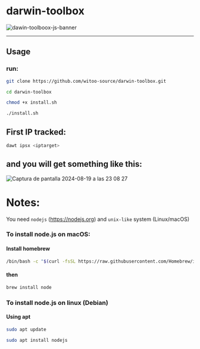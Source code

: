 # darwin-toolbox

![dawin-toolboox-js-banner](https://github.com/user-attachments/assets/09f69de0-21ab-43ec-9a37-792eeeb9c699)

---

## Usage

### run:

```bash
git clone https://github.com/witoo-source/darwin-toolbox.git
```

```bash
cd darwin-toolbox
```

```bash
chmod +x install.sh
```

```bash
./install.sh
```

## First IP tracked:

```bash
dawt ipsx <iptarget>
```

## and you will get something like this:

![Captura de pantalla 2024-08-19 a las 23 08 27](https://github.com/user-attachments/assets/c8ed648d-87f0-46ba-a04f-a0dd97e2e848)

# Notes:

You need `nodejs` (https://nodejs.org) and `unix-like` system (Linux/macOS)

### To install node.js on macOS:

#### Install homebrew

```bash
/bin/bash -c "$(curl -fsSL https://raw.githubusercontent.com/Homebrew/install/HEAD/install.sh)"
```
#### then

```bash
brew install node
```

### To install node.js on linux (Debian)

#### Using apt

```bash
sudo apt update
```

```bash
sudo apt install nodejs
```

